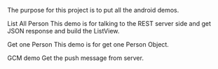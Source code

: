 The purpose for this project is to put all the android demos.

List All Person
This demo is for talking to the REST server side and get JSON response
and build the ListView.

Get one Person
This demo is for get one Person Object.

GCM demo
Get the push message from server.